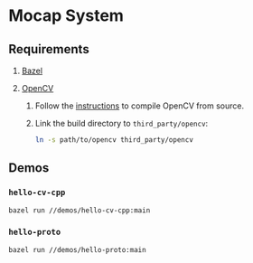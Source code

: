 # Mocap System

## Requirements

1. [Bazel](https://bazel.build/)

2. [OpenCV](https://opencv.org/)

    1. Follow the [instructions](https://docs.opencv.org/4.9.0/d7/d9f/tutorial_linux_install.html) to compile OpenCV from source.

    2. Link the build directory to `third_party/opencv`:

        ```bash
        ln -s path/to/opencv third_party/opencv
        ```

## Demos

### `hello-cv-cpp`

```bash
bazel run //demos/hello-cv-cpp:main
```

### `hello-proto`

```bash
bazel run //demos/hello-proto:main
```
